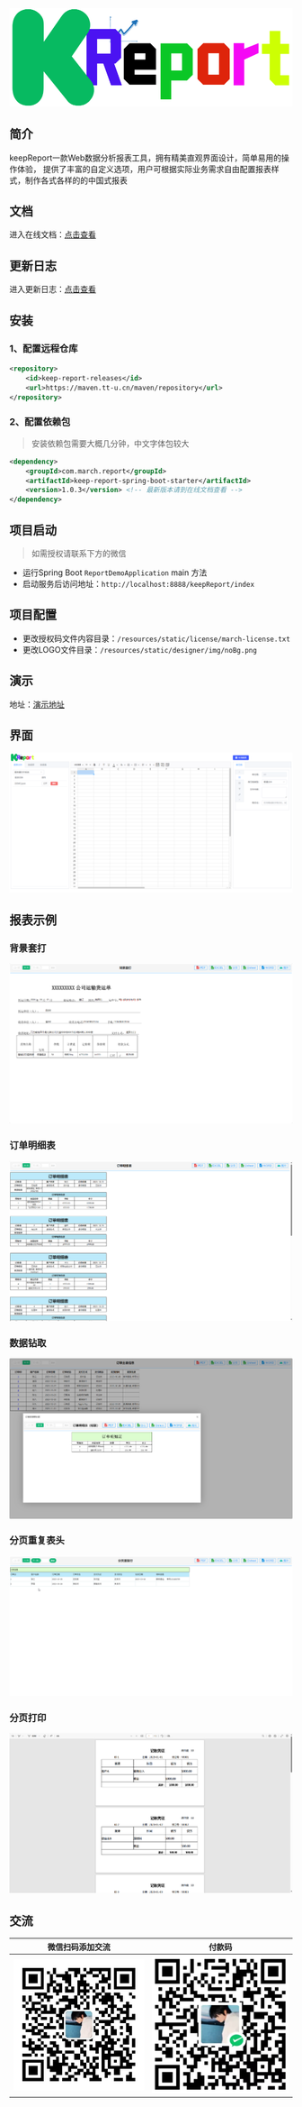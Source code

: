 ![LOGO](/images/logo.png)

## 简介
keepReport一款Web数据分析报表工具，拥有精美直观界面设计，简单易用的操作体验，
提供了丰富的自定义选项，用户可根据实际业务需求自由配置报表样式，制作各式各样的的中国式报表

## 文档

进入在线文档：[点击查看](https://wiki.tt-u.cn/)

## 更新日志
进入更新日志：[点击查看](https://wiki.tt-u.cn/zn/guide/%E5%BC%80%E5%8F%91%E8%AE%A1%E5%88%92/1.0.3.html)

## 安装

### 1、配置远程仓库
```xml
<repository>
    <id>keep-report-releases</id>
    <url>https://maven.tt-u.cn/maven/repository</url>
</repository>
```

### 2、配置依赖包
> 安装依赖包需要大概几分钟，中文字体包较大

```xml
<dependency>
    <groupId>com.march.report</groupId>
    <artifactId>keep-report-spring-boot-starter</artifactId>
    <version>1.0.3</version> <!-- 最新版本请到在线文档查看 -->
</dependency>
```

## 项目启动

> 如需授权请联系下方的微信

- 运行Spring Boot `ReportDemoApplication` main 方法
- 启动服务后访问地址：`http://localhost:8888/keepReport/index`

## 项目配置

- 更改授权码文件内容目录：`/resources/static/license/march-license.txt`
- 更改LOGO文件目录：`/resources/static/designer/img/noBg.png`

## 演示
地址：[演示地址](http://demo.tt-u.cn/keepReport/keepReport)

## 界面
![img.png](/images/img.png)

## 报表示例

### 背景套打
![背景套打](/images/bgImgReport.png)

### 订单明细表
![订单明细表](/images/orderDetails.png)

### 数据钻取
![数据钻取](/images/dataDrilling.png)

### 分页重复表头
![重复表头](/images/repeatHeader.png)

### 分页打印
![分页打印](/images/ledgerPrint.png)


## 交流
| 微信扫码添加交流                  | 付款码                          |
|---------------------------|------------------------------|
| ![输入图片说明](/images/wx.png) | ![输入图片说明](/images/wxpay.png) |